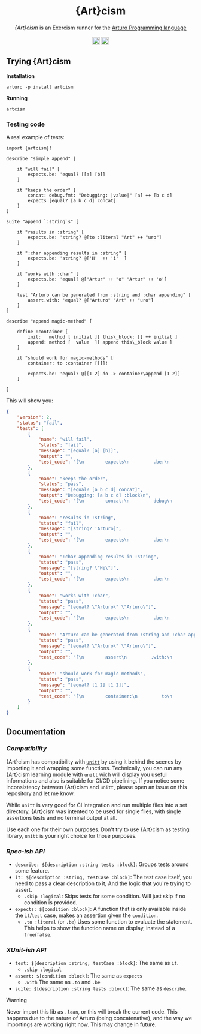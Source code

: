 <h1 align="center">
    {Art}cism
</h1>

<p align="center">
    <i>{Art}cism</i> is an Exercism runner for the 
    <a href="https://github.com/arturo-lang/arturo/">
        Arturo Programming language
    </a>
    <br><br>
    <img 
        alt="Arturo logo" 
        width="20" 
        src="https://github.com/arturo-lang/arturo/raw/master/docs/images/logo.png#gh-light-mode-only"
    />
    <img 
        alt="Arturo logo" 
        width="20" 
        src="https://github.com/arturo-lang/arturo/raw/master/docs/images/logo-lightgray.png#gh-dark-mode-only" 
    />
</p>

## Trying {Art}cism

**Installation**

```
arturo -p install artcism
```

**Running**

```
artcism
```

### Testing code

A real example of tests:

```art
import {artcism}!

describe "simple append" [

    it "will fail" [
        expects.be: 'equal? [[a] [b]]
    ]

    it "keeps the order" [
        concat: debug.fmt: "Debugging: |value|" [a] ++ [b c d] 
        expects [equal? [a b c d] concat]
    ]
]

suite "append `:string`s" [

    it "results in :string" [
        expects.be: 'string? @[to :literal "Art" ++ "uro"] 
    ]
   
    it ":char appending results in :string" [
        expects.be: 'string? @['H'  ++ 'i'  ]
    ]

    it "works with :char" [
        expects.be: 'equal? @["Artur" ++ "o" "Artur" ++ 'o'] 
    ]
    
    test "Arturo can be generated from :string and :char appending" [
        assert.with: 'equal? @["Arturo" "Art" ++ "uro"]
    ]
]

describe "append magic-method" [

    define :container [
        init:   method [ initial ][ this\_block: [] ++ initial ]
        append: method [  value  ][ append this\_block value ]
    ]

    it "should work for magic-methods" [
        container: to :container [[]]!
        
        expects.be: 'equal? @[[1 2] do -> container\append [1 2]]
    ]

]
```

This will show you:

```json
{
    "version": 2,
    "status": "fail",
    "tests": [
        {
            "name": "will fail",
            "status": "fail",
            "message": "[equal? [a] [b]]",
            "output": "",
            "test_code": "[\n        expects\n         .be:\n         'equal?\n         [\n                [\n                        a\n                ]\n                 [\n                        b\n                ]\n        ]\n]\n"
        },
        {
            "name": "keeps the order",
            "status": "pass",
            "message": "[equal? [a b c d] concat]",
            "output": "Debugging: [a b c d] :block\n",
            "test_code": "[\n        concat:\n         debug\n         .fmt:\n         \"Debugging: |value|\"\n         [\n                a\n        ]\n         ++\n         [\n                b\n                 c\n                 d\n        ]\n         expects\n         [\n                equal?\n                 [\n                        a\n                         b\n                         c\n                         d\n                ]\n                 concat\n        ]\n]\n"
        },
        {
            "name": "results in :string",
            "status": "fail",
            "message": "[string? 'Arturo]",
            "output": "",
            "test_code": "[\n        expects\n         .be:\n         'string?\n         @\n         [\n                to\n                 :literal\n                 \"Art\"\n                 ++\n                 \"uro\"\n        ]\n]\n"
        },
        {
            "name": ":char appending results in :string",
            "status": "pass",
            "message": "[string? \"Hi\"]",
            "output": "",
            "test_code": "[\n        expects\n         .be:\n         'string?\n         @\n         [\n                'H'\n                 ++\n                 'i'\n        ]\n]\n"
        },
        {
            "name": "works with :char",
            "status": "pass",
            "message": "[equal? \"Arturo\" \"Arturo\"]",
            "output": "",
            "test_code": "[\n        expects\n         .be:\n         'equal?\n         @\n         [\n                \"Artur\"\n                 ++\n                 \"o\"\n                 \"Artur\"\n                 ++\n                 'o'\n        ]\n]\n"
        },
        {
            "name": "Arturo can be generated from :string and :char appending",
            "status": "pass",
            "message": "[equal? \"Arturo\" \"Arturo\"]",
            "output": "",
            "test_code": "[\n        assert\n         .with:\n         'equal?\n         @\n         [\n                \"Arturo\"\n                 \"Art\"\n                 ++\n                 \"uro\"\n        ]\n]\n"
        },
        {
            "name": "should work for magic-methods",
            "status": "pass",
            "message": "[equal? [1 2] [1 2]]",
            "output": "",
            "test_code": "[\n        container:\n         to\n         :container\n         [\n                [\n\n                ]\n        ]\n         !\n         expects\n         .be:\n         'equal?\n         @\n         [\n                [\n                        1\n                         2\n                ]\n                 do\n                 ->\n container\\append\n                 [\n                        1\n                         2\n                ]\n        ]\n]\n"
        }
    ]
}
```

## Documentation

### *Compatibility*

{Art}cism has compatibility with [`unitt`](unitt.pkgr.art) by using it behind the scenes by importing it and wrapping some functions. Technically, you can run any {Art}cism learning module with `unitt` wich will display you useful informations and also is suitable for CI/CD pipelining. If you notice some inconsistency between {Art}cism and `unitt`, please open an issue on this repository and let me know.

While `unitt` is very good for CI integration and run multiple files into a set directory, {Art}cism was intented to be used for single files, with single assertions tests and no terminal output at all.

Use each one for their own purposes. Don't try to use {Art}cism as testing library, `unitt` is your right choice for those purposes.

### *Rpec-ish API*

- `describe: $[description :string tests :block]`:
    Groups tests around some feature.
- `it: $[description :string, testCase :block]`:
    The test case itself, you need to pass a clear description to it,
    And the logic that you're trying to assert.
    - `.skip :logical`:
        Skips tests for some condition. 
        Will just skip if no condition is provided.
- `expects: $[condition :block]`:
    A function that is only available inside the `it`/`test` case,
    makes an assertion given the `condition`.
    - `.to :literal` (or `.be`)
        Uses some function to evaluate the statement.
        This helps to show the function name on display, 
        instead of a `true`/`false`.

### *XUnit-ish API*

- `test: $[description :string, testCase :block]`:
    The same as `it`. 
    - `.skip :logical`
- `assert: $[condition :block]`:
    The same as `expects`
    - `.with`
        The same as `.to` and `.be`
- `suite: $[description :string tests :block]`:
    The same as `describe`.


> [!WARNING]
> Never import this lib as `.lean`, or this will break the current code. This happens due to the nature of Arturo (being concatenative),  and the way we importings are working right now. This may change in future.